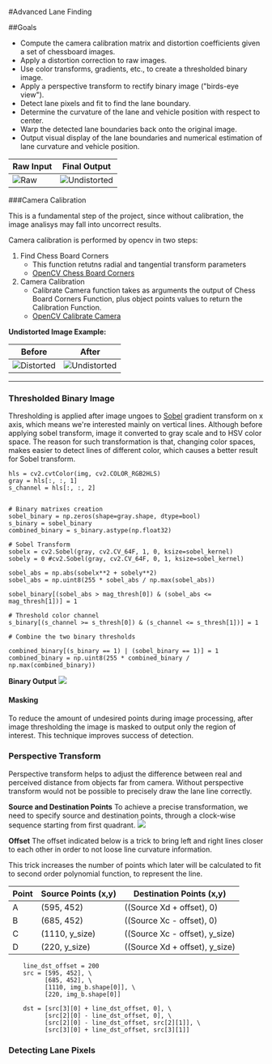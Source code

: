 #Advanced Lane Finding

##Goals 

* Compute the camera calibration matrix and distortion coefficients given a set of chessboard images.
* Apply a distortion correction to raw images.
* Use color transforms, gradients, etc., to create a thresholded binary image.
* Apply a perspective transform to rectify binary image ("birds-eye view").
* Detect lane pixels and fit to find the lane boundary.
* Determine the curvature of the lane and vehicle position with respect to center.
* Warp the detected lane boundaries back onto the original image.
* Output visual display of the lane boundaries and numerical estimation 
of lane curvature and vehicle position.

| Raw Input  | Final Output |
| ------------- | ------------- |
| ![Raw](http://i.imgur.com/bc60myS.png)   | ![Undistorted](http://i.imgur.com/W6sxa33.png)  |


###Camera Calibration

This is a fundamental step of the project, since without calibration, the image analisys may fall into uncorrect results.

Camera calibration is performed by opencv in two steps:

1. Find Chess Board Corners
	* This function retutns radial and tangential transform parameters
	* [OpenCV Chess Board Corners](http://docs.opencv.org/2.4/modules/calib3d/doc/camera_calibration_and_3d_reconstruction.html#drawchessboardcorners) 
2. Camera Calibration
	* Calibrate Camera function takes as arguments the output of Chess Board Corners Function, plus object points values to return the Calibration Function.
	* [OpenCV Calibrate Camera](http://docs.opencv.org/2.4/modules/calib3d/doc/camera_calibration_and_3d_reconstruction.html#calibratecamera)

**Undistorted Image Example:**

| Before  | After |
| ------------- | ------------- |
| ![Distorted](http://i.imgur.com/HAcV7QF.jpg)   | ![Undistorted](http://i.imgur.com/HBHPVhC.jpg)  |

 <hr>

### Thresholded Binary  Image

Thresholding is applied after image ungoes to [Sobel](http://docs.opencv.org/3.1.0/d5/d0f/tutorial_py_gradients.html) gradient transform on x axis, which means we're interested mainly on vertical lines. Although before applying sobel transform, image it converted to gray scale and to HSV color space. The reason for such transformation is that, changing color spaces, makes easier to detect lines of different color, which causes a better result for Sobel transform.

	hls = cv2.cvtColor(img, cv2.COLOR_RGB2HLS)
    gray = hls[:, :, 1]
    s_channel = hls[:, :, 2]


    # Binary matrixes creation
    sobel_binary = np.zeros(shape=gray.shape, dtype=bool)
    s_binary = sobel_binary
    combined_binary = s_binary.astype(np.float32)

    # Sobel Transform
    sobelx = cv2.Sobel(gray, cv2.CV_64F, 1, 0, ksize=sobel_kernel)
    sobely = 0 #cv2.Sobel(gray, cv2.CV_64F, 0, 1, ksize=sobel_kernel)

    sobel_abs = np.abs(sobelx**2 + sobely**2)
    sobel_abs = np.uint8(255 * sobel_abs / np.max(sobel_abs))

    sobel_binary[(sobel_abs > mag_thresh[0]) & (sobel_abs <= mag_thresh[1])] = 1

    # Threshold color channel
    s_binary[(s_channel >= s_thresh[0]) & (s_channel <= s_thresh[1])] = 1

    # Combine the two binary thresholds

    combined_binary[(s_binary == 1) | (sobel_binary == 1)] = 1
    combined_binary = np.uint8(255 * combined_binary / np.max(combined_binary))
    
**Binary Output**
![](http://i.imgur.com/NZuNecy.jpg)

#### Masking
To reduce the amount of undesired points during image processing, after image thresholding the image is masked to output only the region of interest. This technique improves success of detection.


### Perspective Transform
Perspective transform helps to adjust the difference between real and perceived distance from objects far from camera. Without perspective transform would not be possible to precisely draw the lane line correctly.


**Source and Destination Points**
To achieve a precise transformation, we need to specify source and destination points, through a clock-wise sequence starting from first quadrant.
![](https://fivedots.coe.psu.ac.th/~ad/jg/ch139/persp2.jpg)

**Offset**
The offset indicated below is a trick to bring left and right lines closer to each other in order to not loose line curvature information.

This trick increases the number of points which later will be calculated to fit to second order polynomial function, to represent the line.

|Point | Source Points (x,y) | Destination Points (x,y) |
|-| ------------- | ------------- |
|A| (595, 452)  | ((Source Xd + offset), 0) |
|B| (685, 452)  |  ((Source Xc - offset), 0)  |
|C| (1110, y_size)  | ((Source Xc - offset), y_size)|
|D| (220, y_size)  | ((Source Xd + offset), y_size) |

		line_dst_offset = 200
		src = [595, 452], \
		      [685, 452], \
		      [1110, img_b.shape[0]], \
		      [220, img_b.shape[0]]
        
        dst = [src[3][0] + line_dst_offset, 0], \
              [src[2][0] - line_dst_offset, 0], \
              [src[2][0] - line_dst_offset, src[2][1]], \
              [src[3][0] + line_dst_offset, src[3][1]]
              

### Detecting Lane Pixels

